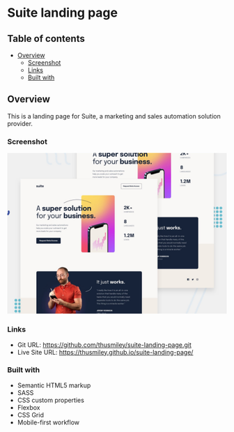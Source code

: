# Suite landing page

## Table of contents

- [Overview](#overview)
  - [Screenshot](#screenshot)
  - [Links](#links)
  - [Built with](#built-with)

## Overview
This is a landing page for Suite, a marketing and sales automation solution provider.

### Screenshot

![](./assets/preview.jpg)

### Links

- Git URL: https://github.com/thusmiley/suite-landing-page.git
- Live Site URL: https://thusmiley.github.io/suite-landing-page/


### Built with

- Semantic HTML5 markup
- SASS
- CSS custom properties
- Flexbox
- CSS Grid
- Mobile-first workflow
